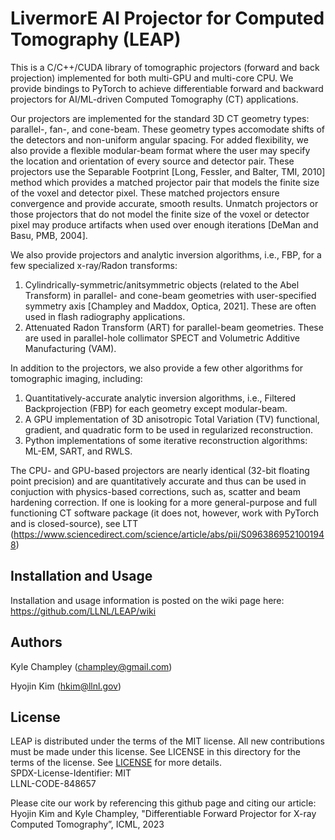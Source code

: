 # LivermorE AI Projector for Computed Tomography (LEAP)
This is a C/C++/CUDA library of tomographic projectors (forward and back projection) implemented for both multi-GPU and multi-core CPU.  We provide bindings to PyTorch to achieve differentiable forward and backward projectors for AI/ML-driven Computed Tomography (CT) applications.

Our projectors are implemented for the standard 3D CT geometry types: parallel-, fan-, and cone-beam.  These geometry types accomodate shifts of the detectors and non-uniform angular spacing.  For added flexibility, we also provide a flexible modular-beam format where the user may specify the location and orientation of every source and detector pair.  These projectors use the Separable Footprint [Long, Fessler, and Balter, TMI, 2010] method which provides a matched projector pair that models the finite size of the voxel and detector pixel.  These matched projectors ensure convergence and provide accurate, smooth results.  Unmatch projectors or those projectors that do not model the finite size of the voxel or detector pixel may produce artifacts when used over enough iterations [DeMan and Basu, PMB, 2004].

We also provide projectors and analytic inversion algorithms, i.e., FBP, for a few specialized x-ray/Radon transforms:
1) Cylindrically-symmetric/anitsymmetric objects (related to the Abel Transform) in parallel- and cone-beam geometries with user-specified symmetry axis [Champley and Maddox, Optica, 2021].  These are often used in flash radiography applications.
2) Attenuated Radon Transform (ART) for parallel-beam geometries.  These are used in parallel-hole collimator SPECT and Volumetric Additive Manufacturing (VAM).

In addition to the projectors, we also provide a few other algorithms for tomographic imaging, including:
1) Quantitatively-accurate analytic inversion algorithms, i.e., Filtered Backprojection (FBP) for each geometry except modular-beam.
2) A GPU implementation of 3D anisotropic Total Variation (TV) functional, gradient, and quadratic form to be used in regularized reconstruction.
3) Python implementations of some iterative reconstruction algorithms: ML-EM, SART, and RWLS.

The CPU- and GPU-based projectors are nearly identical (32-bit floating point precision) and are quantitatively accurate and thus can be used in conjuction with physics-based corrections, such as, scatter and beam hardening correction.  If one is looking for a more general-purpose and full functioning CT software package (it does not, however, work with PyTorch and is closed-source), see LTT (https://www.sciencedirect.com/science/article/abs/pii/S0963869521001948)


## Installation and Usage

Installation and usage information is posted on the wiki page here: https://github.com/LLNL/LEAP/wiki


## Authors
Kyle Champley (champley@gmail.com)

Hyojin Kim (hkim@llnl.gov)   


## License
LEAP is distributed under the terms of the MIT license. All new contributions must be made under this license. See LICENSE in this directory for the terms of the license.
See [LICENSE](LICENSE) for more details.  
SPDX-License-Identifier: MIT  
LLNL-CODE-848657  

Please cite our work by referencing this github page and citing our article: Hyojin Kim and Kyle Champley, "Differentiable Forward Projector for X-ray Computed Tomography”, ICML, 2023
